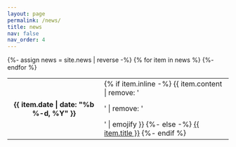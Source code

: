 ```yaml
---
layout: page
permalink: /news/
title: news
nav: false
nav_order: 4
---
```

          
<div class="news">
    <table class="table table-sm table-borderless">
    {%- assign news = site.news | reverse -%}
    {% for item in news %} 
    <tr>
        <th scope="row">{{ item.date | date: "%b %-d, %Y" }}</th>
        <td>
            {% if item.inline -%} 
            {{ item.content | remove: '<p>' | remove: '</p>' | emojify }}
            {%- else -%} 
            <a class="news-title" href="{{ item.url | relative_url }}">{{ item.title }}</a>
            {%- endif %} 
        </td>
    </tr>
    {%- endfor %} 
    </table>
</div>

